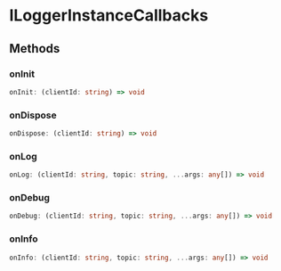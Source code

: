 # ILoggerInstanceCallbacks

## Methods

### onInit

```ts
onInit: (clientId: string) => void
```

### onDispose

```ts
onDispose: (clientId: string) => void
```

### onLog

```ts
onLog: (clientId: string, topic: string, ...args: any[]) => void
```

### onDebug

```ts
onDebug: (clientId: string, topic: string, ...args: any[]) => void
```

### onInfo

```ts
onInfo: (clientId: string, topic: string, ...args: any[]) => void
```
